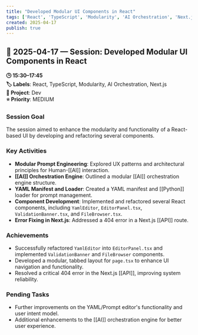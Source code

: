 ```yaml
---
title: "Developed Modular UI Components in React"
tags: ['React', 'TypeScript', 'Modularity', 'AI Orchestration', 'Next.js']
created: 2025-04-17
publish: true
---
```


## 📅 2025-04-17 — Session: Developed Modular UI Components in React

**🕒 15:30–17:45**  
**🏷️ Labels**: React, TypeScript, Modularity, AI Orchestration, Next.js  
**📂 Project**: Dev  
**⭐ Priority**: MEDIUM  


### Session Goal
The session aimed to enhance the modularity and functionality of a React-based UI by developing and refactoring several components.

### Key Activities
- **Modular Prompt Engineering**: Explored UX patterns and architectural principles for Human-[[AI]] interaction.
- **[[AI]] Orchestration Engine**: Outlined a modular [[AI]] orchestration engine structure.
- **YAML Manifest and Loader**: Created a YAML manifest and [[Python]] loader for prompt management.
- **Component Development**: Implemented and refactored several React components, including `YamlEditor`, `EditorPanel.tsx`, `ValidationBanner.tsx`, and `FileBrowser.tsx`.
- **Error Fixing in Next.js**: Addressed a 404 error in a Next.js [[API]] route.

### Achievements
- Successfully refactored `YamlEditor` into `EditorPanel.tsx` and implemented `ValidationBanner` and `FileBrowser` components.
- Developed a modular, tabbed layout for `page.tsx` to enhance UI navigation and functionality.
- Resolved a critical 404 error in the Next.js [[API]], improving system reliability.

### Pending Tasks
- Further improvements on the YAML/Prompt editor's functionality and user intent model.
- Additional enhancements to the [[AI]] orchestration engine for better user experience.
